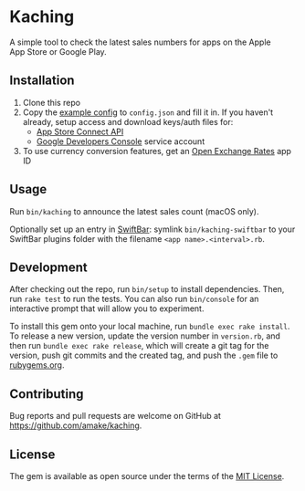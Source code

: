 # Kaching

A simple tool to check the latest sales numbers for apps on the Apple App Store
or Google Play.

## Installation

1. Clone this repo
2. Copy the [example config](./config.json.example) to `config.json` and fill it
   in. If you haven't already, setup access and download keys/auth files for:
   - [App Store Connect API](https://developer.apple.com/app-store-connect/api/)
   - [Google Developers Console](https://support.google.com/googleplay/android-developer/answer/6135870#export)
     service account
3. To use currency conversion features, get an [Open Exchange
   Rates](https://openexchangerates.org/signup) app ID

## Usage

Run `bin/kaching` to announce the latest sales count (macOS only).

Optionally set up an entry in [SwiftBar](https://swiftbar.app/): symlink
`bin/kaching-swiftbar` to your SwiftBar plugins folder with the filename `<app
name>.<interval>.rb`.

## Development

After checking out the repo, run `bin/setup` to install dependencies. Then, run
`rake test` to run the tests. You can also run `bin/console` for an interactive
prompt that will allow you to experiment.

To install this gem onto your local machine, run `bundle exec rake install`. To
release a new version, update the version number in `version.rb`, and then run
`bundle exec rake release`, which will create a git tag for the version, push
git commits and the created tag, and push the `.gem` file to
[rubygems.org](https://rubygems.org).

## Contributing

Bug reports and pull requests are welcome on GitHub at
https://github.com/amake/kaching.

## License

The gem is available as open source under the terms of the [MIT
License](https://opensource.org/licenses/MIT).
